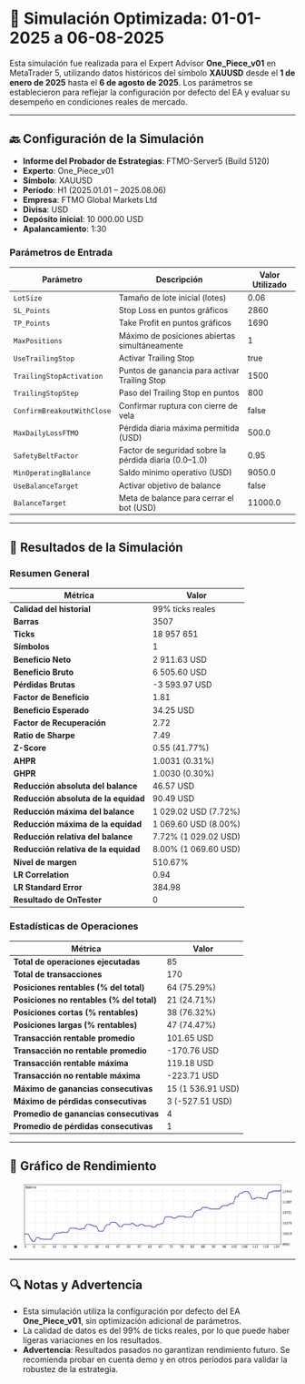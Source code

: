 # 🎱 Simulación Optimizada: 01-01-2025 a 06-08-2025

Esta simulación fue realizada para el Expert Advisor **One_Piece_v01** en MetaTrader 5, utilizando datos históricos del símbolo **XAUUSD** desde el **1 de enero de 2025** hasta el **6 de agosto de 2025**. Los parámetros se establecieron para reflejar la configuración por defecto del EA y evaluar su desempeño en condiciones reales de mercado.

---

## 🔙 Configuración de la Simulación

- **Informe del Probador de Estrategias**: FTMO-Server5 (Build 5120)  
- **Experto**: One_Piece_v01  
- **Símbolo**: XAUUSD  
- **Período**: H1 (2025.01.01 – 2025.08.06)  
- **Empresa**: FTMO Global Markets Ltd  
- **Divisa**: USD  
- **Depósito inicial**: 10 000.00 USD  
- **Apalancamiento**: 1:30  

### Parámetros de Entrada

| Parámetro                  | Descripción                                             | Valor Utilizado |
|----------------------------|---------------------------------------------------------|-----------------|
| `LotSize`                  | Tamaño de lote inicial (lotes)                          | 0.06            |
| `SL_Points`                | Stop Loss en puntos gráficos                            | 2860            |
| `TP_Points`                | Take Profit en puntos gráficos                          | 1690            |
| `MaxPositions`             | Máximo de posiciones abiertas simultáneamente           | 1               |
| `UseTrailingStop`          | Activar Trailing Stop                                   | true            |
| `TrailingStopActivation`   | Puntos de ganancia para activar Trailing Stop           | 1500            |
| `TrailingStopStep`         | Paso del Trailing Stop en puntos                        | 800             |
| `ConfirmBreakoutWithClose` | Confirmar ruptura con cierre de vela                    | false           |
| `MaxDailyLossFTMO`         | Pérdida diaria máxima permitida (USD)                   | 500.0           |
| `SafetyBeltFactor`         | Factor de seguridad sobre la pérdida diaria (0.0–1.0)   | 0.95            |
| `MinOperatingBalance`      | Saldo mínimo operativo (USD)                            | 9050.0          |
| `UseBalanceTarget`         | Activar objetivo de balance                             | false           |
| `BalanceTarget`            | Meta de balance para cerrar el bot (USD)                | 11000.0         |

---

## 🎳 Resultados de la Simulación

### Resumen General

| Métrica                              | Valor                       |
|--------------------------------------|-----------------------------|
| **Calidad del historial**            | 99% ticks reales            |
| **Barras**                           | 3507                        |
| **Ticks**                            | 18 957 651                  |
| **Símbolos**                         | 1                           |
| **Beneficio Neto**                   | 2 911.63 USD                |
| **Beneficio Bruto**                  | 6 505.60 USD                |
| **Pérdidas Brutas**                  | -3 593.97 USD               |
| **Factor de Beneficio**              | 1.81                        |
| **Beneficio Esperado**               | 34.25 USD                   |
| **Factor de Recuperación**           | 2.72                        |
| **Ratio de Sharpe**                  | 7.49                        |
| **Z-Score**                          | 0.55 (41.77%)               |
| **AHPR**                             | 1.0031 (0.31%)              |
| **GHPR**                             | 1.0030 (0.30%)              |
| **Reducción absoluta del balance**     | 46.57 USD                 |
| **Reducción absoluta de la equidad**   | 90.49 USD                 |
| **Reducción máxima del balance**       | 1 029.02 USD (7.72%)      |
| **Reducción máxima de la equidad**     | 1 069.60 USD (8.00%)      |
| **Reducción relativa del balance**     | 7.72% (1 029.02 USD)      |
| **Reducción relativa de la equidad**   | 8.00% (1 069.60 USD)      |
| **Nivel de margen**                  | 510.67%                     |
| **LR Correlation**                   | 0.94                        |
| **LR Standard Error**                | 384.98                      |
| **Resultado de OnTester**            | 0                           |

### Estadísticas de Operaciones

| Métrica                                    | Valor               |
|--------------------------------------------|---------------------|
| **Total de operaciones ejecutadas**        | 85                  |
| **Total de transacciones**                 | 170                 |
| **Posiciones rentables (% del total)**     | 64 (75.29%)         |
| **Posiciones no rentables (% del total)**  | 21 (24.71%)         |
| **Posiciones cortas (% rentables)**        | 38 (76.32%)         |
| **Posiciones largas (% rentables)**        | 47 (74.47%)         |
| **Transacción rentable promedio**          | 101.65 USD          |
| **Transacción no rentable promedio**       | -170.76 USD         |
| **Transacción rentable máxima**            | 119.18 USD          |
| **Transacción no rentable máxima**         | -223.71 USD         |
| **Máximo de ganancias consecutivas**       | 15 (1 536.91 USD)   |
| **Máximo de pérdidas consecutivas**        | 3 (-527.51 USD)     |
| **Promedio de ganancias consecutivas**     | 4                   |
| **Promedio de pérdidas consecutivas**      | 1                   |

---

## 🎲 Gráfico de Rendimiento

+ ![Gráfico General](ReportTester-OnePiece.png)

---

## 🔍 Notas y Advertencia

- Esta simulación utiliza la configuración por defecto del EA **One_Piece_v01**, sin optimización adicional de parámetros.  
- La calidad de datos es del 99% de ticks reales, por lo que puede haber ligeras variaciones en los resultados.  
- **Advertencia**: Resultados pasados no garantizan rendimiento futuro. Se recomienda probar en cuenta demo y en otros períodos para validar la robustez de la estrategia.

